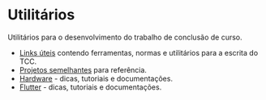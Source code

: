 # Utilitários

Utilitários para o desenvolvimento do trabalho de conclusão de curso.

* [Links úteis](links.md) contendo ferramentas, normas e utilitários para a escrita do TCC.
* [Projetos semelhantes](similar_projects.md) para referência.
* [Hardware](hardware.md) - dicas, tutoriais e documentações.
* [Flutter](flutter.md) - dicas, tutoriais e documentações.
